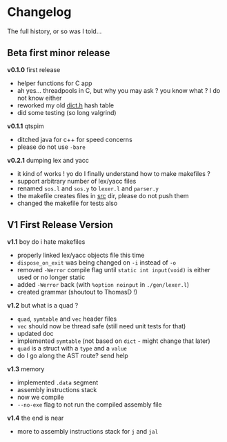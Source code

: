 # Changelog

<summary>The full history, or so was I told...</summary>

## Beta first minor release

**v0.1.0** first release

- helper functions for C app
- ah yes... threadpools in C, but why you may ask ? you know what ? I do not know either
- reworked my old [dict.h](inc/dict.h) hash table
- did some testing (so long valgrind)

**v0.1.1** qtspim

- ditched java for c++ for speed concerns
- please do not use `-bare`

**v0.2.1** dumping lex and yacc

- it kind of works ! yo do I finally understand how to make makefiles ?
- support arbitrary number of lex/yacc files
- renamed `sos.l` and `sos.y` to `lexer.l` and `parser.y`
- the makefile creates files in [src](src/) dir, please do not push them
- changed the makefile for tests also

## V1 First Release Version

**v1.1** boy do i hate makefiles

- properly linked lex/yacc objects file this time
- `dispose_on_exit` was being changed on `-i` instead of `-o`
- removed `-Werror` compile flag until `static int input(void)` is either used or no longer static
- added `-Werror` back (with `%option noinput` in `./gen/lexer.l`)
- created grammar (shoutout to ThomasD !)

**v1.2** but what is a quad ?

- `quad`, `symtable` and `vec` header files
- `vec` should now be thread safe (still need unit tests for that)
- updated doc
- implemented `symtable` (not based on `dict` - might change that later)
- `quad` is a struct with a `type` and a `value`
- do I go along the AST route? send help

**v1.3** memory

- implemented `.data` segment
- assembly instructions stack
- now we compile
- `--no-exe` flag to not run the compiled assembly file

**v1.4** the end is near

- more to assembly instructions stack for `j` and `jal`
